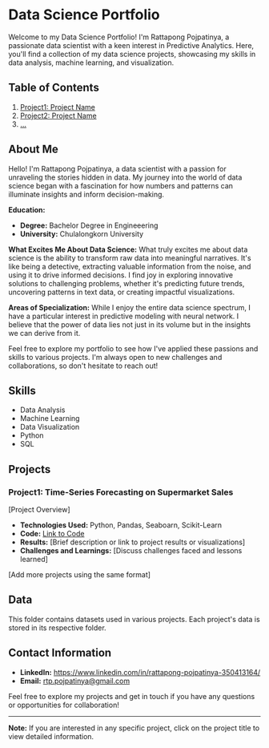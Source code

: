 # Data Science Portfolio

Welcome to my Data Science Portfolio! I'm Rattapong Pojpatinya, 
a passionate data scientist with a keen interest in Predictive Analytics. 
Here, you'll find a collection of my data science projects, showcasing my skills in data analysis, machine learning, and visualization.

## Table of Contents

1. [Project1: Project Name](./Projects/Project1/README.md)
2. [Project2: Project Name](./Projects/Project2/README.md)
3. [...](#)

## About Me

Hello! I'm Rattapong Pojpatinya, a data scientist with a passion for unraveling the stories hidden in data. 
My journey into the world of data science began with a fascination for how numbers and patterns can illuminate insights and inform decision-making.

**Education:**
- **Degree:** Bachelor Degree in Engineeering
- **University:** Chulalongkorn University

**What Excites Me About Data Science:**
What truly excites me about data science is the ability to transform raw data into meaningful narratives. It's like being a detective, extracting valuable information from the noise, and using it to drive informed decisions. I find joy in exploring innovative solutions to challenging problems, whether it's predicting future trends, uncovering patterns in text data, or creating impactful visualizations.

**Areas of Specialization:**
While I enjoy the entire data science spectrum, I have a particular interest in predictive modeling with neural network. I believe that the power of data lies not just in its volume but in the insights we can derive from it.

Feel free to explore my portfolio to see how I've applied these passions and skills to various projects. I'm always open to new challenges and collaborations, so don't hesitate to reach out!

## Skills

- Data Analysis
- Machine Learning
- Data Visualization
- Python
- SQL

## Projects

### Project1: Time-Series Forecasting on Supermarket Sales

[Project Overview]

- **Technologies Used:** Python, Pandas, Seaboarn, Scikit-Learn
- **Code:** [Link to Code](./Projects/Project1/code)
- **Results:** [Brief description or link to project results or visualizations]
- **Challenges and Learnings:** [Discuss challenges faced and lessons learned]

[Add more projects using the same format]

## Data

This folder contains datasets used in various projects. Each project's data is stored in its respective folder.

## Contact Information

- **LinkedIn:** https://www.linkedin.com/in/rattapong-pojpatinya-350413164/
- **Email:** rtp.pojpatinya@gmail.com

Feel free to explore my projects and get in touch if you have any questions or opportunities for collaboration!

---

**Note:** If you are interested in any specific project, click on the project title to view detailed information.
